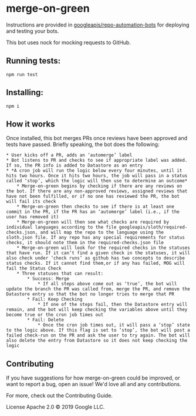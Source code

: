 # merge-on-green

Instructions are provided in [googleapis/repo-automation-bots](https://github.com/googleapis/repo-automation-bots/blob/master/README.md) for deploying and testing your bots.

This bot uses nock for mocking requests to GitHub.

## Running tests:

`npm run test`

## Installing:

`npm i`

## How it works

Once installed, this bot merges PRs once reviews have been approved and tests have passed. Briefly speaking, the bot does the following:

    * User kicks off a PR, adds an ‘automerge’ label
    * Bot listens to PR and checks to see if appropriate label was added. If so, the PR info is added to Datastore as an entry
    * *A cron job will run the logic below every four minutes, until it hits two hours. Once it hits two hours, the job will pass in a status called ‘stop’, which the logic will then use to determine an outcome*
        * Merge-on-green begins by checking if there are any reviews on the bot. If there are any non-approved reviews, assigned reviews that have not been fulfilled, or if no one has reviewed the PR, the bot will fail its check  
        * Merge-on-green then checks to see if there is at least one commit in the PR, if the PR has an ‘automerge’ label (i.e., if the user has removed it)
        * Merge-on-green will then see what checks are required by individual languages according to the file googleapis/sloth/required-checks.json, and will map the repo to the language using the sloth.json file. If any repo has any special requirements for status checks, it should note them in the required-checks.json file
        * Merge-on-green will look for the required checks in the statuses that have run. If it can’t find a given check in the statuses, it will also check under ‘check runs’ as github has two concepts to describe status checks. If it cannot find them,or if any has failed, MOG will fail the Status Check
        * Three statuses that can result:
            * Success: Merge
                * If all steps above come out as ‘true’, the bot will update the branch the PR was called from, merge the PR, and remove the Datastore entry so that the bot no longer tries to merge that PR
            * Fail: Keep Checking
                * If one of the steps fail, then the Datastore entry will remain, and the bot will keep checking the variables above until they become true or the cron job times out
            * Fail: Delete
                * Once the cron job times out, it will pass a ‘stop’ state to the logic above. If this flag is set to ‘stop’, the bot will post a failed check-run on the PR and ask the user to try again. The bot will also delete the entry from Datastore so it does not keep checking the logic


## Contributing
If you have suggestions for how merge-on-green could be improved, or want to report a bug, open an issue! We'd love all and any contributions.

For more, check out the Contributing Guide.

License
Apache 2.0 © 2019 Google LLC.
